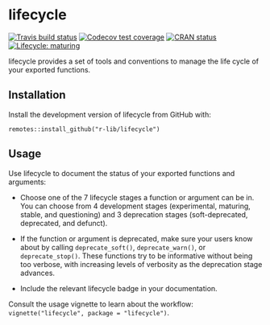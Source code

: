 
# lifecycle

<!-- badges: start -->
[![Travis build status](https://travis-ci.org/r-lib/lifecycle.svg?branch=master)](https://travis-ci.org/r-lib/lifecycle)
[![Codecov test coverage](https://codecov.io/gh/r-lib/lifecycle/branch/master/graph/badge.svg)](https://codecov.io/gh/r-lib/lifecycle?branch=master)
[![CRAN status](https://www.r-pkg.org/badges/version/lifecycle)](https://CRAN.R-project.org/package=lifecycle)
[![Lifecycle: maturing](https://img.shields.io/badge/lifecycle-maturing-blue.svg)](https://www.tidyverse.org/lifecycle/#maturing)
<!-- badges: end -->

lifecycle provides a set of tools and conventions to manage the life cycle of your exported functions.


## Installation

Install the development version of lifecycle from GitHub with:

```
remotes::install_github("r-lib/lifecycle")
```


## Usage

Use lifecycle to document the status of your exported functions and arguments:

* Choose one of the 7 lifecycle stages a function or argument can be in. You can choose from 4 development stages (experimental, maturing, stable, and questioning) and 3 deprecation stages (soft-deprecated, deprecated, and defunct).

* If the function or argument is deprecated, make sure your users know about by calling `deprecate_soft()`, `deprecate_warn()`, or `deprecate_stop()`. These functions try to be informative without being too verbose, with increasing levels of verbosity as the deprecation stage advances.

* Include the relevant lifecycle badge in your documentation.

Consult the usage vignette to learn about the workflow: `vignette("lifecycle", package = "lifecycle")`.
